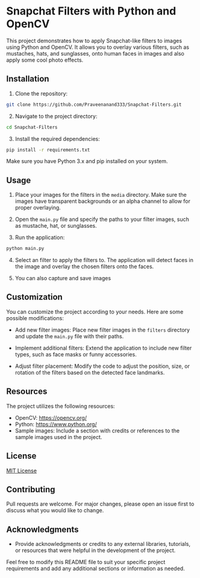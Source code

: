 

# Snapchat Filters with Python and OpenCV

This project demonstrates how to apply Snapchat-like filters to images using Python and OpenCV. It allows you to overlay various filters, such as mustaches, hats, and
sunglasses, onto human faces in images and also apply some cool photo effects.

## Installation

1. Clone the repository:

```bash
git clone https://github.com/Praveenanand333/Snapchat-Filters.git
```

2. Navigate to the project directory:

```bash
cd Snapchat-Filters
```

3. Install the required dependencies:

```bash
pip install -r requirements.txt
```

Make sure you have Python 3.x and pip installed on your system.

## Usage

1. Place your images for the filters in the `media` directory. Make sure the images have transparent backgrounds or an alpha channel to allow for proper overlaying.

2. Open the `main.py` file and specify the paths to your filter images, such as mustache, hat, or sunglasses.

3. Run the application:

```bash
python main.py
```

4. Select an filter to apply the filters to. The application will detect faces in the image and overlay the chosen filters onto the faces.

5. You can also capture and save images

## Customization

You can customize the project according to your needs. Here are some possible modifications:

- Add new filter images: Place new filter images in the `filters` directory and update the `main.py` file with their paths.

- Implement additional filters: Extend the application to include new filter types, such as face masks or funny accessories.

- Adjust filter placement: Modify the code to adjust the position, size, or rotation of the filters based on the detected face landmarks.

## Resources

The project utilizes the following resources:

- OpenCV: https://opencv.org/
- Python: https://www.python.org/
- Sample images: Include a section with credits or references to the sample images used in the project.

## License

[MIT License](LICENSE)

## Contributing

Pull requests are welcome. For major changes, please open an issue first to discuss what you would like to change.

## Acknowledgments

- Provide acknowledgments or credits to any external libraries, tutorials, or resources that were helpful in the development of the project.

Feel free to modify this README file to suit your specific project requirements and add any additional sections or information as needed.
